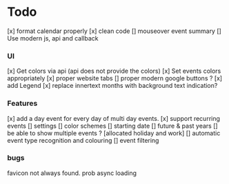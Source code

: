 # Todo
[x] format calendar properly
[x] clean code
[] mouseover event summary
[] Use modern js, api and callback 

### UI
[x] Get colors via api (api does not provide the colors)
[x] Set events colors appropriately
[x] proper website tabs
[] proper modern google buttons ?
[x] add Legend
[x] replace innertext months with background text indication?

### Features
[x] add a day event for every day of multi day events.
[x] support recurring events
[] settings
    [] color schemes
    [] starting date 
[] future & past years
[] be able to show multiple events ? [allocated holiday and work]
[] automatic event type recognition and colouring
[] event filtering

### bugs
favicon not always found. prob async loading